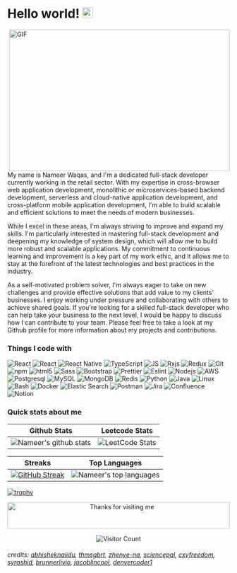<h1>Hello world!&nbsp;<img src="https://github.com/TheDudeThatCode/TheDudeThatCode/blob/master/Assets/Earth.gif" width="24px"></h1>

<p>
      <img align="right" alt="GIF" src="https://github.com/abhisheknaiidu/abhisheknaiidu/blob/master/code.gif?raw=true" width="500" height="320" />
My name is Nameer Waqas, and I'm a dedicated full-stack developer currently working in the retail sector. With my expertise in cross-browser web application development, monolithic or microservices-based backend development, serverless and cloud-native application development, and cross-platform mobile application development, I'm able to build scalable and efficient solutions to meet the needs of modern businesses.

While I excel in these areas, I'm always striving to improve and expand my skills. I'm particularly interested in mastering full-stack development and deepening my knowledge of system design, which will allow me to build more robust and scalable applications. My commitment to continuous learning and improvement is a key part of my work ethic, and it allows me to stay at the forefront of the latest technologies and best practices in the industry.

As a self-motivated problem solver, I'm always eager to take on new challenges and provide effective solutions that add value to my clients' businesses. I enjoy working under pressure and collaborating with others to achieve shared goals. If you're looking for a skilled full-stack developer who can help take your business to the next level, I would be happy to discuss how I can contribute to your team. Please feel free to take a look at my Github profile for more information about my projects and contributions.</p>

<h3>Things I code with</h3>
<p>
  <img alt="React" src="https://img.shields.io/badge/React-20232A?style=for-the-badge&logo=react&logoColor=61DAFB" />
  <img alt="React" src="https://img.shields.io/badge/Angular-DD0031?style=for-the-badge&logo=angular&logoColor=white" />
  <img alt="React Native" src="https://img.shields.io/badge/React_Native-20232A?style=for-the-badge&logo=react&logoColor=61DAFB" />
  <img alt="TypeScript" src="https://img.shields.io/badge/TypeScript-007ACC?style=for-the-badge&logo=typescript&logoColor=white" />
  <img alt="JS" src="https://img.shields.io/badge/JavaScript-F7DF1E?style=for-the-badge&logo=JavaScript&logoColor=white" />
  <img alt="Rxjs" src="https://img.shields.io/badge/ReactiveX-B7178C?style=for-the-badge&logo=ReactiveX&logoColor=white" />
  <img alt="Redux" src="https://img.shields.io/badge/Redux-593D88?style=for-the-badge&logo=redux&logoColor=white" />
  <img alt="Git" src="https://img.shields.io/badge/GIT-E44C30?style=for-the-badge&logo=git&logoColor=white" />
  <img alt="npm" src="https://img.shields.io/badge/npm-CB3837?style=for-the-badge&logo=npm&logoColor=white" />
  <img alt="html5" src="https://img.shields.io/badge/HTML-239120?style=for-the-badge&logo=html5&logoColor=white" />
  <img alt="Sass" src="https://img.shields.io/badge/Sass-CC6699?style=for-the-badge&logo=sass&logoColor=white" />
  <img alt="Bootstrap" src="https://img.shields.io/badge/Bootstrap-563D7C?style=for-the-badge&logo=bootstrap&logoColor=white" />
  <img alt="Prettier" src="https://img.shields.io/badge/prettier-1A2C34?style=for-the-badge&logo=prettier&logoColor=F7BA3E" />
  <img alt="Eslint" src="https://img.shields.io/badge/eslint-3A33D1?style=for-the-badge&logo=eslint&logoColor=white" />
  <img alt="Nodejs" src="https://img.shields.io/badge/Node.js-43853D?style=for-the-badge&logo=node.js&logoColor=white" />
  <img alt="AWS" src="https://img.shields.io/badge/Amazon_AWS-FF9900?style=for-the-badge&logo=amazonaws&logoColor=white" />
  <img alt="Postgresql" src="https://img.shields.io/badge/PostgreSQL-316192?style=for-the-badge&logo=postgresql&logoColor=white" />
  <img alt="MySQL" src="https://img.shields.io/badge/MySQL-005C84?style=for-the-badge&logo=mysql&logoColor=white" />
  <img alt="MongoDB" src="https://img.shields.io/badge/MongoDB-4EA94B?style=for-the-badge&logo=mongodb&logoColor=white" />
  <img alt="Redis" src="https://img.shields.io/badge/redis-%23DD0031.svg?&style=for-the-badge&logo=redis&logoColor=white" />
  <img alt="Python" src="https://img.shields.io/badge/Python-14354C?style=for-the-badge&logo=python&logoColor=white" />
  <img alt="Java" src="https://img.shields.io/badge/Java-ED8B00?style=for-the-badge&logo=openjdk&logoColor=white" />
  <img alt="Linux" src="https://img.shields.io/badge/Linux-FCC624?style=for-the-badge&logo=linux&logoColor=black" />
  <img alt="Bash" src="https://img.shields.io/badge/GNU%20Bash-4EAA25?style=for-the-badge&logo=GNU%20Bash&logoColor=white" />  
  <img alt="Docker" src="https://img.shields.io/badge/docker-%230db7ed.svg?style=for-the-badge&logo=docker&logoColor=white" />  
  <img alt="Elastic Search" src="https://img.shields.io/badge/-ElasticSearch-005571?style=for-the-badge&logo=elasticsearch" /> 
  <img alt="Postman" src="https://img.shields.io/badge/Postman-FF6C37?style=for-the-badge&logo=postman&logoColor=white" />  
  <img alt="Jira" src="https://img.shields.io/badge/Jira-0052CC?style=for-the-badge&logo=Jira&logoColor=white" />  
  <img alt="Confluence" src="https://img.shields.io/badge/confluence-%23172BF4.svg?style=for-the-badge&logo=confluence&logoColor=white" />  
  <img alt="Notion" src="https://img.shields.io/badge/Notion-%23000000.svg?style=for-the-badge&logo=notion&logoColor=white" />  
</p>

### Quick stats about me
| Github Stats | Leetcode Stats |
| --- | --- |
| ![Nameer's github stats](https://github-readme-stats.vercel.app/api?username=nameerwaqas&show_icons=true&title_color=f6c32c&icon_color=f6c32c&text_color=9f9f9f&bg_color=151515&count_private=true) | ![LeetCode Stats](https://leetcard.jacoblin.cool/nameerwaqas?theme=nord&font=Iceberg)|


| Streaks| Top Languages |
| --- | --- |
| [![GitHub Streak](https://streak-stats.demolab.com/?user=nameerwaqas&theme=dark)](https://git.io/streak-stats) | ![Nameer's top languages](https://github-readme-stats.vercel.app/api/top-langs/?username=nameerwaqas&show_icons=true&title_color=f6c32c&icon_color=f6c32c&text_color=9f9f9f&bg_color=151515&count_private=true&layout=compact) |

  [![trophy](https://github-profile-trophy.vercel.app/?username=nameerwaqas&theme=onedark&row=1&margin-w=40)](https://github-profile-trophy.vercel.app/?username=nameerwaqas&theme=onedark&row=1&margin-w=40)

<!-- Footer -->
<div align="center" style="margin-top:0">
<img height="60" alt="Thanks for visiting me" width="100%" src="https://raw.githubusercontent.com/BrunnerLivio/brunnerlivio/master/images/marquee.svg" />

![Visitor Count](https://profile-counter.glitch.me/nameerwaqas/count.svg)
</div>

<h6>credits: 
      <a href="https://github.com/abhisheknaiidu/abhisheknaiidu/blob/master/README.md">abhisheknaiidu</a>, 
      <a href="https://github.com/thmsgbrt/thmsgbrt/blob/master/README.md">thmsgbrt</a>, 
      <a href="https://github.com/Zhenye-Na/zhenye-na/blob/master/README.md">zhenye-na</a>, 
      <a href="https://github.com/sciencepal/sciencepal/blob/master/README.md">sciencepal</a>, 
      <a href="https://github.com/cxyfreedom/cxyfreedom/blob/master/README.md">cxyfreedom</a>, 
      <a href="https://github.com/syrashid/syrashid/blob/main/README.md">syrashid</a>,
      <a href="https://github.com/BrunnerLivio/brunnerlivio/blob/master/README.md">brunnerlivio</a>,
      <a href="https://github.com/JacobLinCool/LeetCode-Stats-Card/blob/main/README.md">jacoblincool</a>,
      <a href="https://github.com/DenverCoder1/github-readme-streak-stats/blob/main/README.md">denvercoder1</a>
</h6>
